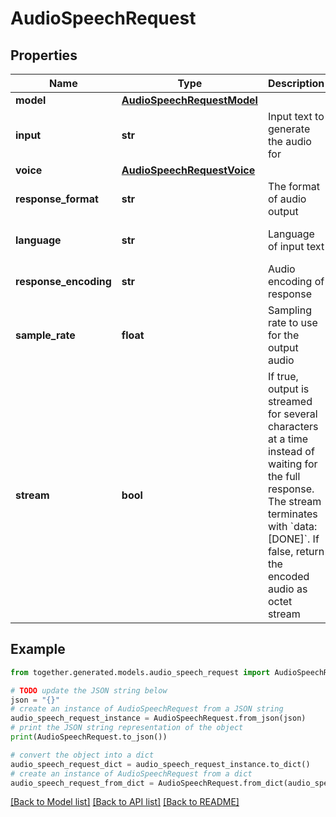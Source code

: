 # AudioSpeechRequest


## Properties

Name | Type | Description | Notes
------------ | ------------- | ------------- | -------------
**model** | [**AudioSpeechRequestModel**](AudioSpeechRequestModel.md) |  |
**input** | **str** | Input text to generate the audio for |
**voice** | [**AudioSpeechRequestVoice**](AudioSpeechRequestVoice.md) |  |
**response_format** | **str** | The format of audio output | [optional] [default to 'wav']
**language** | **str** | Language of input text | [optional] [default to 'en']
**response_encoding** | **str** | Audio encoding of response | [optional] [default to 'pcm_f32le']
**sample_rate** | **float** | Sampling rate to use for the output audio | [optional] [default to 44100]
**stream** | **bool** | If true, output is streamed for several characters at a time instead of waiting for the full response. The stream terminates with &#x60;data: [DONE]&#x60;. If false, return the encoded audio as octet stream | [optional] [default to False]

## Example

```python
from together.generated.models.audio_speech_request import AudioSpeechRequest

# TODO update the JSON string below
json = "{}"
# create an instance of AudioSpeechRequest from a JSON string
audio_speech_request_instance = AudioSpeechRequest.from_json(json)
# print the JSON string representation of the object
print(AudioSpeechRequest.to_json())

# convert the object into a dict
audio_speech_request_dict = audio_speech_request_instance.to_dict()
# create an instance of AudioSpeechRequest from a dict
audio_speech_request_from_dict = AudioSpeechRequest.from_dict(audio_speech_request_dict)
```
[[Back to Model list]](../README.md#documentation-for-models) [[Back to API list]](../README.md#documentation-for-api-endpoints) [[Back to README]](../README.md)
